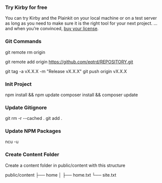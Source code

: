 
### Try Kirby for free
You can try Kirby and the Plainkit on your local machine or on a test server as long as you need to make sure it is the right tool for your next project. … and when you’re convinced, [buy your license](https://getkirby.com/buy).

### Git Commands
git remote rm origin

git remote add origin https://github.com/eqtrd/REPOSITORY.git

git tag -a vX.X.X -m "Release vX.X.X"
git push origin vX.X.X

### Init Project
npm install && npm update
composer install && composer update

### Update Gitignore
git rm -r --cached .
git add .

### Update NPM Packages
ncu -u

### Create Content Folder

Create a content folder in public/content with this structure

public/content
├── home
│   ├── home.txt
└── site.txt